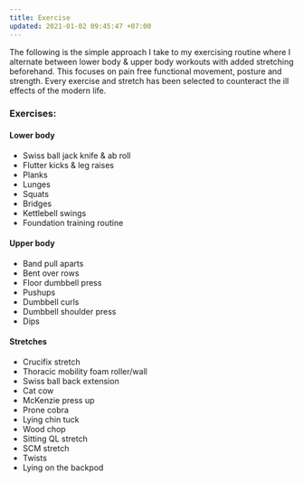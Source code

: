 ```yaml
---
title: Exercise
updated: 2021-01-02 09:45:47 +07:00
---
```

The following is the  simple approach I take to my exercising routine where I alternate between lower body & upper body workouts with added stretching beforehand. This focuses on pain free functional movement, posture and strength. Every exercise and stretch has been selected to counteract the ill effects of the modern life.

### Exercises:

#### Lower body
- Swiss ball jack knife & ab roll
- Flutter kicks & leg raises
- Planks
- Lunges
- Squats
- Bridges
- Kettlebell swings
- Foundation training routine

#### Upper body
- Band pull aparts
- Bent over rows
- Floor dumbbell press
- Pushups
- Dumbbell curls
- Dumbbell shoulder press
- Dips

#### Stretches
- Crucifix stretch
- Thoracic mobility foam roller/wall
- Swiss ball back extension
- Cat cow
- McKenzie press up
- Prone cobra
- Lying chin tuck
- Wood chop
- Sitting QL stretch
- SCM stretch
- Twists
- Lying on the backpod

